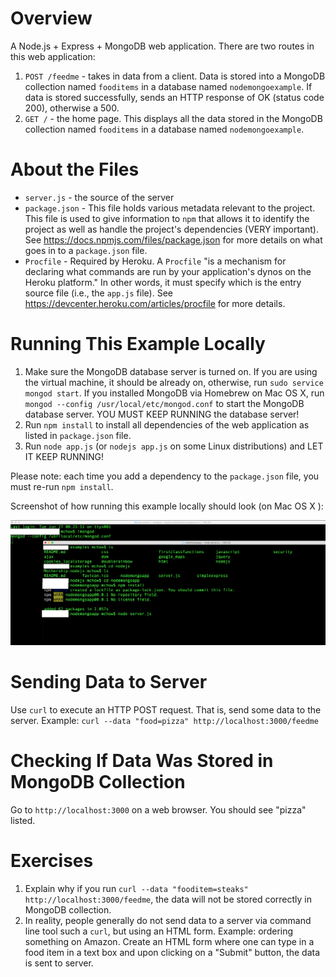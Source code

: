 # Overview
A Node.js + Express + MongoDB web application.  There are two routes in this web application:

1. `POST /feedme` - takes in data from a client.  Data is stored into a MongoDB collection named `fooditems` in a database named `nodemongoexample`.  If data is stored successfully, sends an HTTP response of OK (status code 200), otherwise a 500. 
2. `GET /` - the home page.  This displays all the data stored in the MongoDB collection named `fooditems` in a database named `nodemongoexample`.

# About the Files
* `server.js` - the source of the server
* `package.json` -  This file holds various metadata relevant to the project. This file is used to give information to `npm` that allows it to identify the project as well as handle the project's dependencies (VERY important).  See https://docs.npmjs.com/files/package.json for more details on what goes in to a `package.json` file.
* `Procfile` - Required by Heroku.  A `Procfile` "is a mechanism for declaring what commands are run by your application's dynos on the Heroku platform."  In other words, it must specify which is the entry source file (i.e., the `app.js` file).  See https://devcenter.heroku.com/articles/procfile for more details.

# Running This Example Locally
1. Make sure the MongoDB database server is turned on.  If you are using the virtual machine, it should be already on, otherwise, run `sudo service mongod start`.  If you installed MongoDB via Homebrew on Mac OS X, run `mongod --config /usr/local/etc/mongod.conf` to start the MongoDB database server.  YOU MUST KEEP RUNNING the database server!
2. Run `npm install` to install all dependencies of the web application as listed in `package.json` file.
3. Run `node app.js` (or `nodejs app.js` on some Linux distributions) and LET IT KEEP RUNNING!

Please note: each time you add a dependency to the `package.json` file, you must re-run `npm install`.

Screenshot of how running this example locally should look (on Mac OS X ):

![Screenshot of how running this example locally should look (on Mac OS X )](screenshot.png)

# Sending Data to Server
Use `curl` to execute an HTTP POST request.  That is, send some data to the server.  Example: `curl --data "food=pizza" http://localhost:3000/feedme`

# Checking If Data Was Stored in MongoDB Collection
Go to `http://localhost:3000` on a web browser.  You should see "pizza" listed.

# Exercises
1. Explain why if you run `curl --data "fooditem=steaks" http://localhost:3000/feedme`, the data will not be stored correctly in MongoDB collection.
2. In reality, people generally do not send data to a server via command line tool such a `curl`, but using an HTML form.  Example: ordering something on Amazon.  Create an HTML form where one can type in a food item in a text box and upon clicking on a "Submit" button, the data is sent to server.